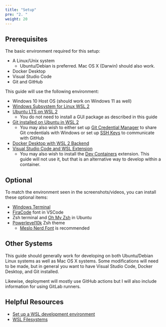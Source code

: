 ```yaml
---
title: "Setup"
pre: "2. "
weight: 20
---
```


## Prerequisites

The basic environment required for this setup:

* A Linux/Unix system
  * Ubuntu/Debian is preferred. Mac OS X (Darwin) should also work.
* Docker Desktop
* Visual Studio Code
* Git and GitHub

This guide will use the following environment:

* Windows 10 Host OS (should work on Windows 11 as well)
* [Windows Subsystem for Linux WSL 2](https://learn.microsoft.com/en-us/windows/wsl/install)
* [Ubuntu LTS on WSL 2](https://ubuntu.com/tutorials/install-ubuntu-on-wsl2-on-windows-11-with-gui-support#1-overview)
  * You do not need to install a GUI package as described in this guide
* [Git installed on Ubuntu in WSL 2](https://www.digitalocean.com/community/tutorials/how-to-install-git-on-ubuntu-22-04)
  * You may also wish to either set up [Git Credential Manager](https://learn.microsoft.com/en-us/windows/wsl/tutorials/wsl-git) to share Git credentials with Windows or set up [SSH Keys](https://docs.github.com/en/authentication/connecting-to-github-with-ssh/about-ssh) to communicate with GitHub
* [Docker Desktop with WSL 2 Backend](https://docs.docker.com/desktop/windows/wsl/)
* [Visual Studio Code and WSL Extension](https://learn.microsoft.com/en-us/windows/wsl/tutorials/wsl-vscode)
  * You may also wish to install the [Dev Containers](https://learn.microsoft.com/en-us/windows/wsl/tutorials/wsl-containers) extension. This guide will not use it, but that is an alternative way to develop within a container.

## Optional

To match the environment seen in the screenshots/videos, you can install these optional items:

* [Windows Terminal](https://learn.microsoft.com/en-us/windows/terminal/install)
* [FiraCode](https://github.com/tonsky/FiraCode) font in VSCode
* Zsh terminal and [Oh My Zsh](https://github.com/ohmyzsh/ohmyzsh) in Ubuntu
* [Powerlevel10k](https://github.com/romkatv/powerlevel10k) Zsh theme
  * [Meslo Nerd Font](https://github.com/romkatv/powerlevel10k#meslo-nerd-font-patched-for-powerlevel10k) is recommended

## Other Systems

This guide should generally work for developing on both Ubuntu/Debian Linux systems as well as Mac OS X systems. Some modifications will need to be made, but in general you want to have Visual Studio Code, Docker Desktop, and Git installed. 

Likewise, deployment will mostly use GitHub actions but I will also include information for using GitLab runners. 

## Helpful Resources

* [Set up a WSL development environment](https://learn.microsoft.com/en-us/windows/wsl/setup/environment)
* [WSL Filesystems](https://learn.microsoft.com/en-us/windows/wsl/filesystems)